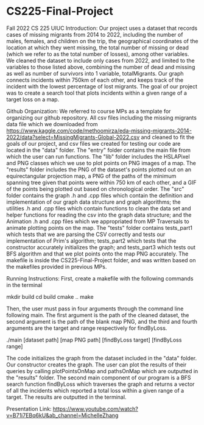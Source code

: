 # CS225-Final-Project
Fall 2022 CS 225 UIUC
Introduction:
Our project uses a dataset that records cases of missing migrants from 2014 to 2022, including the number of males, females, and children on the trip, the geographical coordinates of the location at which they went missing, the total number of missing or dead (which we refer to as the total number of losses), among other variables. We cleaned the dataset to include only cases from 2022, and limited to the variables to those listed above, combining the number of dead and missing as well as number of survivors into 1 variable, totalMigrants. Our graph connects incidents within 750km of each other, and keeps track of the incident with the lowest percentage of lost migrants. The goal of our project was to create a search tool that plots incidents within a given range of a target loss on a map.

Github Organization:
We referred to course MPs as a template for organizing our github repository.
All csv files including the missing migrants data file which we downloaded from https://www.kaggle.com/code/methoomirza/eda-missing-migrants-2014-2022/data?select=MissingMigrants-Global-2022.csv and cleaned to fit the goals of our project, and csv files we created for testing our code are located in the "data" folder.
The "entry" folder contains the main file from which the user can run functions.
The "lib" folder includes the HSLAPixel and PNG classes which we use to plot points on PNG images of a map.
The "results" folder includes the PNG of the dataset's points plotted out on an equirectangular projection map, a PNG of the paths of the minimum spanning tree given that points were within 750 km of each other, and a GIF of the points being plotted out based on chronological order.
The "src" folder contains the graph .h and .cpp files which contain the definition and implementation of our graph data structure and graph algorithms; the utilities .h and .cpp files which contain functions to clean the data set and helper functions for reading the csv into the graph data structure; and the Animation .h and .cpp files which we appropriated from MP Traversals to animate plotting points on the map.
The "tests" folder contains tests_part1 which tests that we are parsing the CSV correctly and tests our implementation of Prim's algorithm; tests_part2 which tests that the constructor accurately initializes the graph; and tests_part3 which tests out BFS algorithm and that we plot points onto the map PNG accurately.
The makefile is inside the CS225-Final-Project folder, and was written based on the makefiles provided in previous MPs.

Running Instructions:
First, create a makefile with the following commands in the terminal

mkdir build
cd build
cmake ..
make

Then, the user must pass in four arguments through the command line following main. The first argument is the path of the cleaned dataset, the second argument is the path of the blank map PNG, and the third and fourth arguments are the target and range respectively for findByLoss.

./main [dataset path] [map PNG path] [findByLoss target] [findByLoss range]

The code initializes the graph from the dataset included in the "data" folder. Our constructor creates the graph. The user can plot the results of their queries by calling plotPointsOnMap and pathsOnMap which are outputted in the "results" folder.
The second main component of our program is a BFS search function findByLoss which traverses the graph and returns a vector of all the incidents which reported a total loss within a given range of a target. The results are outputted in the terminal.

Presentation Link:
https://www.youtube.com/watch?v=B71i7EBq6kU&ab_channel=MichelleZhang